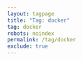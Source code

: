 ```yaml
---
layout: tagpage
title: "Tag: docker"
tag: docker
robots: noindex
permalink: /tag/docker
exclude: true
---
```

